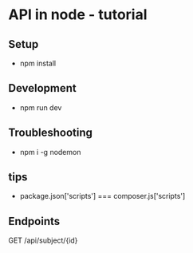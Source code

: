 # API in node - tutorial 
## Setup
* npm install
## Development
* npm run dev
## Troubleshooting
* npm i -g nodemon
## tips
* package.json['scripts'] === composer.js['scripts']

## Endpoints
GET /api/subject/{id}

